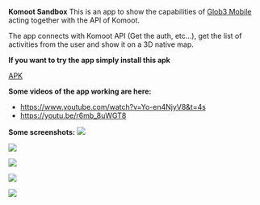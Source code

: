 **Komoot Sandbox**
This is an app to show the capabilities of [Glob3 Mobile](https://github.com/glob3mobile/g3m) acting together with the API of Komoot.

The app connects with Komoot API (Get the auth, etc...), get the list of activities from the user and show it on a 3D native map.

**If you want to try the app simply install this apk**

[APK](https://github.com/mdelacalle/KomootSandbox/blob/master/deploy/release/app-release.apk)

**Some videos of the app working are here:**
 - https://www.youtube.com/watch?v=Yo-en4NjyV8&t=4s
 - https://youtu.be/r6mb_8uWGT8

**Some screenshots:**
![](https://picasaweb.google.com/107824055349833256081/6673032093676345665#6673032097130394930)

![](https://github.com/mdelacalle/KomootSandbox/blob/master/screenshots/device-2019-03-27-122522.png)

![](https://github.com/mdelacalle/KomootSandbox/blob/master/screenshots/device-2019-03-27-122605.png)

![](https://github.com/mdelacalle/KomootSandbox/blob/master/screenshots/device-2019-03-27-122627.png)

![](https://github.com/mdelacalle/KomootSandbox/blob/master/screenshots/device-2019-03-27-122642.png)
